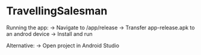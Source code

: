 # TravellingSalesman

Running the app:
-> Navigate to /app/release
-> Transfer app-release.apk to an androd device
-> Install and run

Alternative:
 -> Open project in Android Studio
